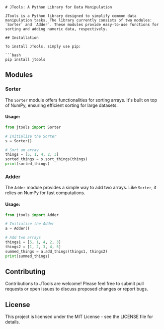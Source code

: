 ```
# JTools: A Python Library for Data Manipulation

JTools is a Python library designed to simplify common data manipulation tasks. The library currently consists of two modules: `Sorter` and `Adder`. These modules provide easy-to-use functions for sorting and adding numeric data, respectively.

## Installation

To install JTools, simply use pip:

```bash
pip install jtools
```

## Modules

### Sorter

The `Sorter` module offers functionalities for sorting arrays. It's built on top of NumPy, ensuring efficient sorting for large datasets.

#### Usage:

```python
from jtools import Sorter

# Initialize the Sorter
s = Sorter()

# Sort an array
things = [5, 1, 4, 2, 3]
sorted_things = s.sort_things(things)
print(sorted_things)
```

### Adder

The `Adder` module provides a simple way to add two arrays. Like `Sorter`, it relies on NumPy for fast computations.

#### Usage:

```python
from jtools import Adder

# Initialize the Adder
a = Adder()

# Add two arrays
things1 = [5, 1, 4, 2, 3]
things2 = [1, 2, 3, 4, 5]
summed_things = a.add_things(things1, things2)
print(summed_things)
```

## Contributing

Contributions to JTools are welcome! Please feel free to submit pull requests or open issues to discuss proposed changes or report bugs.

## License

This project is licensed under the MIT License - see the LICENSE file for details.
```
